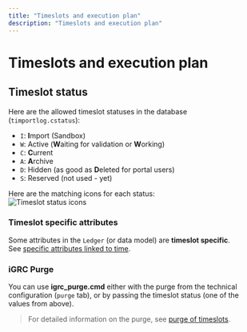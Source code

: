 ```yaml
---
title: "Timeslots and execution plan"
description: "Timeslots and execution plan"
---
```


# Timeslots and execution plan

## Timeslot status

Here are the allowed timeslot statuses in the database (`timportlog.cstatus`):  

- `I`: **I**mport (Sandbox)
- `W`: Active (**W**aiting for validation or **W**orking)
- `C`: **C**urrent
- `A`: **A**rchive
- `D`: Hidden (as good as **D**eleted for portal users)
- `S`: Reserved (not used - yet)

Here are the matching icons for each status:  
![Timeslot status icons](./images/ts_status_icons.png)  

### Timeslot specific attributes

Some attributes in the `Ledger` (or data model) are **timeslot specific**.  
See [specific attributes linked to time](../getting-started/index#time-management-in-the-data-model).  

### iGRC Purge

You can use **igrc_purge.cmd** either with the purge from the technical configuration (`purge` tab), or by passing the timeslot status (one of the values from above).  

> For detailed information on the purge, see [purge of timeslots](./02-purge-of-timeslots.md).  
